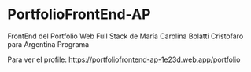 # PortfolioFrontEnd-AP

FrontEnd del Portfolio Web Full Stack de María Carolina Bolatti Cristofaro para Argentina Programa

Para ver el profile:
https://portfoliofrontend-ap-1e23d.web.app/portfolio
